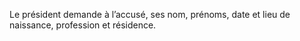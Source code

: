 Le président demande à l’accusé, ses nom, prénoms, date et lieu de naissance, profession et résidence.
